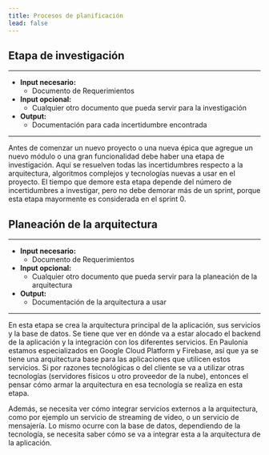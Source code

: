 ```yaml
---
title: Procesos de planificación
lead: false
---
```


## Etapa de investigación

---

- **Input necesario:**
    - Documento de Requerimientos
- **Input opcional:**
    - Cualquier otro documento que pueda servir para la investigación
- **Output:**
    - Documentación para cada incertidumbre encontrada

---

Antes de comenzar un nuevo proyecto o una nueva épica que agregue un nuevo módulo o una gran funcionalidad debe haber una etapa de investigación. Aquí se resuelven todas las incertidumbres respecto a la arquitectura, algoritmos complejos y tecnologías nuevas a usar en el proyecto.
El tiempo que demore esta etapa depende del número de incertidumbres a investigar, pero no debe demorar más de un sprint, porque esta etapa mayormente es considerada en el sprint 0.

## Planeación de la arquitectura

---

- **Input necesario:**
    - Documento de Requerimientos
- **Input opcional:**
    - Cualquier otro documento que pueda servir para la planeación de la arquitectura
- **Output:**
    - Documentación de la arquitectura a usar

---

En esta etapa se crea la arquitectura principal de la aplicación, sus servicios y la base de datos. Se tiene que ver en dónde va a estar alocado el backend de la aplicación y la integración con los diferentes servicios. En Paulonia estamos especializados en Google Cloud Platform y Firebase, así que ya se tiene una arquitectura base para las aplicaciones que utilicen estos servicios. Si por razones tecnológicas o del cliente se va a utilizar otras tecnologías (servidores físicos u otro proveedor de la nube), entonces el pensar cómo armar la arquitectura en esa tecnología se realiza en esta etapa.

Además, se necesita ver cómo integrar servicios externos a la arquitectura, como por ejemplo un servicio de streaming de video, o un servicio de mensajería. Lo mismo ocurre con la base de datos, dependiendo de la tecnología, se necesita saber cómo se va a integrar esta a la arquitectura de la aplicación.

